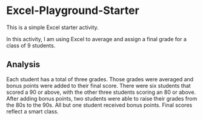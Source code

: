 # Excel-Playground-Starter
This is a simple Excel starter activity. 

In this activity, I am using Excel to average and assign a final grade for a class of 9 students.

## Analysis
Each student has a total of three grades. Those grades were averaged and bonus points were added to their final score. There were
six students that scored a 90 or above, with the other three students scoring an 80 or above. After adding bonus points, two students were able to raise
their grades from the 80s to the 90s. All but one student received bonus points. Final scores reflect a smart class. 
